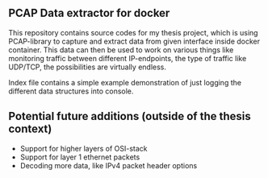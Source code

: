 ## PCAP Data extractor for docker
This repository contains source codes for my thesis project, which is using PCAP-library to capture and extract data from given interface inside docker container. This data can then be used to work on various things like monitoring traffic between different IP-endpoints, the type of traffic like UDP/TCP, the possibilities are virtually endless.

Index file contains a simple example demonstration of just logging the different data structures into console.

## Potential future additions (outside of the thesis context)
- Support for higher layers of OSI-stack
- Support for layer 1 ethernet packets
- Decoding more data, like IPv4 packet header options
